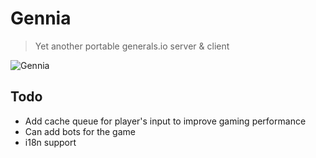 # Gennia

> Yet another portable generals.io server & client

![**Gennia**](../../../D:/reqwey/Gennia/assets/img/readme-image-1.png)

## Todo

* Add cache queue for player's input to improve gaming performance
* Can add bots for the game
* i18n support